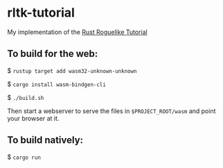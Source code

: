 # rltk-tutorial

My implementation of the [Rust Roguelike
Tutorial](https://bfnightly.bracketproductions.com/chapter_67.html)

## To build for the web:

$ `rustup target add wasm32-unknown-unknown`

$ `cargo install wasm-bindgen-cli`

$ `./build.sh`

Then start a webserver to serve the files in `$PROJECT_ROOT/wasm` and point your browser at it.

## To build natively:

$ `cargo run`
